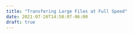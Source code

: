 ```yaml
---
title: "Transfering Large Files at Full Speed"
date: 2021-07-26T14:58:07-06:00
draft: true
---
```


